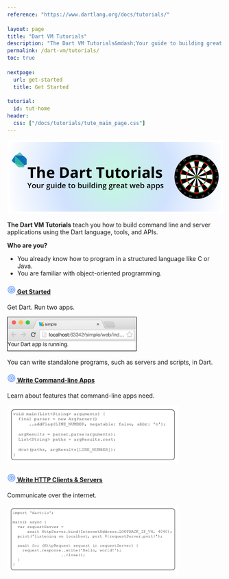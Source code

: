 ```yaml
---
reference: "https://www.dartlang.org/docs/tutorials/"

layout: page
title: "Dart VM Tutorials"
description: "The Dart VM Tutorials&mdash;Your guide to building great apps."
permalink: /dart-vm/tutorials/
toc: true

nextpage:
  url: get-started
  title: Get Started

tutorial:
  id: tut-home
header:
  css: ["/docs/tutorials/tute_main_page.css"]
---
```


<img class="scale-img-max" src="images/banner.png">

**The Dart VM Tutorials** teach you how to build command line and
server applications using the Dart language, tools, and APIs.

<strong>Who are you?</strong>
<ul>
<li> You already know how to program in a structured language like C or Java.</li>
<li> You are familiar with object-oriented programming.</li>
</ul>

<h4 class="no-permalink"><a href="get-started"><img src="images/target.png" height="20" width="20">&nbsp;Get Started</a></h4>
<p>Get Dart. Run two apps.
</p>
<img style="border:1px solid black" src="images/simple.png" width="300">

You can write standalone programs, such as servers and scripts, in Dart.

<h4 class="no-permalink"><a href="cmdline/"><img src="images/target.png" height="20" width="20">&nbsp;Write Command-line Apps</a></h4>
<p>Learn about features that command-line apps need.</p>
<img src="images/cmdline-code.png" width="400">

<h4 class="no-permalink"><a href="httpserver"><img src="images/target.png" height="20" width="20">&nbsp;Write HTTP Clients & Servers</a></h4>
<p>Communicate over the internet.</p>
<img src="images/httpserver-code.png" width="400">
